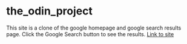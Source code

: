 # the_odin_project
This site is a clone of the google homepage and google search results page.
Click the Google Search button to see the results.
[Link to site](https://tildadares.github.io/the_odin_project/google-homepage/)
